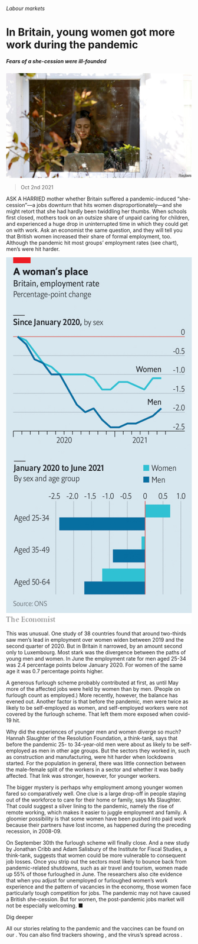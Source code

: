 ###### Labour markets

# In Britain, young women got more work during the pandemic 

##### Fears of a she-cession were ill-founded 

![image](images/20211002_brp502.jpg) 

> Oct 2nd 2021 

ASK A HARRIED mother whether Britain suffered a pandemic-induced “she-cession”—a jobs downturn that hits women disproportionately—and she might retort that she had hardly been twiddling her thumbs. When schools first closed, mothers took on an outsize share of unpaid caring for children, and experienced a huge drop in uninterrupted time in which they could get on with work. Ask an economist the same question, and they will tell you that British women increased their share of formal employment, too. Although the pandemic hit most groups’ employment rates (see chart), men’s were hit harder.

![image](images/20211002_BRC474.png) 


This was unusual. One study of 38 countries found that around two-thirds saw men’s lead in employment over women widen between 2019 and the second quarter of 2020. But in Britain it narrowed, by an amount second only to Luxembourg. Most stark was the divergence between the paths of young men and women. In June the employment rate for men aged 25-34 was 2.4 percentage points below January 2020. For women of the same age it was 0.7 percentage points higher.

A generous furlough scheme probably contributed at first, as until May more of the affected jobs were held by women than by men. (People on furlough count as employed.) More recently, however, the balance has evened out. Another factor is that before the pandemic, men were twice as likely to be self-employed as women, and self-employed workers were not covered by the furlough scheme. That left them more exposed when covid-19 hit.

Why did the experiences of younger men and women diverge so much? Hannah Slaughter of the Resolution Foundation, a think-tank, says that before the pandemic 25- to 34-year-old men were about as likely to be self-employed as men in other age groups. But the sectors they worked in, such as construction and manufacturing, were hit harder when lockdowns started. For the population in general, there was little connection between the male-female split of the workers in a sector and whether it was badly affected. That link was stronger, however, for younger workers.


The bigger mystery is perhaps why employment among younger women fared so comparatively well. One clue is a large drop-off in people staying out of the workforce to care for their home or family, says Ms Slaughter. That could suggest a silver lining to the pandemic, namely the rise of remote working, which makes it easier to juggle employment and family. A gloomier possibility is that some women have been pushed into paid work because their partners have lost income, as happened during the preceding recession, in 2008-09.

On September 30th the furlough scheme will finally close. And a new study by Jonathan Cribb and Adam Salisbury of the Institute for Fiscal Studies, a think-tank, suggests that women could be more vulnerable to consequent job losses. Once you strip out the sectors most likely to bounce back from pandemic-related shutdowns, such as air travel and tourism, women made up 55% of those furloughed in June. The researchers also cite evidence that when you adjust for unemployed or furloughed women’s work experience and the pattern of vacancies in the economy, those women face particularly tough competition for jobs. The pandemic may not have caused a British she-cession. But for women, the post-pandemic jobs market will not be especially welcoming. ■

Dig deeper

All our stories relating to the pandemic and the vaccines can be found on our . You can also find trackers showing ,  and the virus’s spread across .


